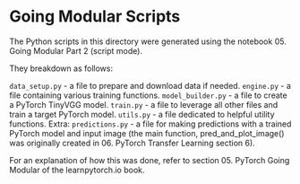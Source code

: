 # Going Modular Scripts

The Python scripts in this directory were generated using the notebook 05. Going Modular Part 2 (script mode).

They breakdown as follows:

`data_setup.py` - a file to prepare and download data if needed.
`engine.py` - a file containing various training functions.
`model_builder.py` - a file to create a PyTorch TinyVGG model.
`train.py` - a file to leverage all other files and train a target PyTorch model.
`utils.py` - a file dedicated to helpful utility functions.
Extra: `predictions.py` - a file for making predictions with a trained PyTorch model and input image (the main function, pred_and_plot_image() was originally created in 06. PyTorch Transfer Learning section 6).

For an explanation of how this was done, refer to section 05. PyTorch Going Modular of the learnpytorch.io book.
